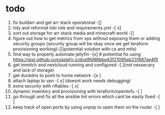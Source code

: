 # todo 

1. fix buildarr and get arr stack operational -[]
2. tidy and reformat loki role and requirements.yml -[ x]
3. sort out storage for arr stack media and minecraft world -[]
4. figure out how to get metrics from vps without exposing them or adding security groups (security group will be okay once we get teraform provisioning working)-[](potemtial solution with ca and mtls)
5. find way to properly automate jellyfin -[x] # pottential fix using https://gist.github.com/aslafy-z/dce9fd98bbe42f21095eb231687ae4f5
6. get immitch and nextcloud running and configured -[ ](not nessecary and lack of storage)
7. get duckdns to point to home network -[x ]
8. attach laptop to vpn -[ x] (doesnt work needs debugging)
9. extra security with nftables -[ x]
10. dynamic inventory and provisioning with teraform/opentofu -[ ]
11. go through and fix all the ansible lint errors which cant be easily fixed -[ ]
12. keep track of open ports by using unpnp to open them on the router -[ ]
